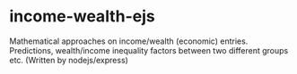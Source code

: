 # income-wealth-ejs
Mathematical approaches on income/wealth (economic) entries. Predictions, wealth/income inequality factors between two different groups etc. (Written by nodejs/express)
